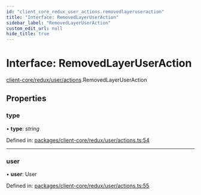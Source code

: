 ```yaml
---
id: "client_core_redux_user_actions.removedlayeruseraction"
title: "Interface: RemovedLayerUserAction"
sidebar_label: "RemovedLayerUserAction"
custom_edit_url: null
hide_title: true
---
```


# Interface: RemovedLayerUserAction

[client-core/redux/user/actions](../modules/client_core_redux_user_actions.md).RemovedLayerUserAction

## Properties

### type

• **type**: *string*

Defined in: [packages/client-core/redux/user/actions.ts:54](https://github.com/xr3ngine/xr3ngine/blob/5c3dcaef1/packages/client-core/redux/user/actions.ts#L54)

___

### user

• **user**: User

Defined in: [packages/client-core/redux/user/actions.ts:55](https://github.com/xr3ngine/xr3ngine/blob/5c3dcaef1/packages/client-core/redux/user/actions.ts#L55)

